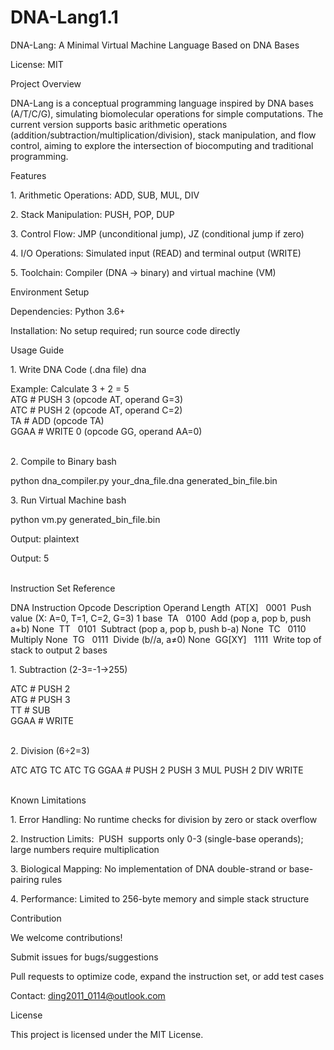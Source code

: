 # DNA-Lang1.1
DNA-Lang: A Minimal Virtual Machine Language Based on DNA Bases
 
License: MIT
 
Project Overview
 
DNA-Lang is a conceptual programming language inspired by DNA bases (A/T/C/G), simulating biomolecular operations for simple computations. The current version supports basic arithmetic operations (addition/subtraction/multiplication/division), stack manipulation, and flow control, aiming to explore the intersection of biocomputing and traditional programming.
 
Features
 
1. Arithmetic Operations: ADD, SUB, MUL, DIV

2. Stack Manipulation: PUSH, POP, DUP

3. Control Flow: JMP (unconditional jump), JZ (conditional jump if zero)

4. I/O Operations: Simulated input (READ) and terminal output (WRITE)

5. Toolchain: Compiler (DNA → binary) and virtual machine (VM)
 
Environment Setup
 
Dependencies: Python 3.6+

Installation: No setup required; run source code directly
 
Usage Guide
 
1. Write DNA Code (.dna file)
dna
  
Example: Calculate 3 + 2 = 5  
ATG   # PUSH 3 (opcode AT, operand G=3)  
ATC   # PUSH 2 (opcode AT, operand C=2)  
TA    # ADD (opcode TA)  
GGAA  # WRITE 0 (opcode GG, operand AA=0)  
 

2. Compile to Binary
bash
  
python dna_compiler.py your_dna_file.dna generated_bin_file.bin 
 

3. Run Virtual Machine
bash
  
python vm.py generated_bin_file.bin 
 
Output:
plaintext
  
Output: 5  
 
 
Instruction Set Reference

  
DNA Instruction Opcode Description Operand Length 
 AT[X]   0001  Push value (X: A=0, T=1, C=2, G=3) 1 base 
 TA   0100  Add (pop a, pop b, push a+b) None 
 TT   0101  Subtract (pop a, pop b, push b-a) None 
 TC   0110  Multiply None 
 TG   0111  Divide (b//a, a≠0) None 
 GG[XY]   1111  Write top of stack to output 2 bases 
 

 
1. Subtraction (2-3=-1→255)

  
ATC   # PUSH 2  
ATG   # PUSH 3  
TT    # SUB  
GGAA  # WRITE  
 

2. Division (6÷2=3)

  
ATC ATG TC ATC TG GGAA  # PUSH 2 PUSH 3 MUL PUSH 2 DIV WRITE  
 
 
Known Limitations
 
1. Error Handling: No runtime checks for division by zero or stack overflow

2. Instruction Limits:  PUSH  supports only 0-3 (single-base operands); large numbers require multiplication

3. Biological Mapping: No implementation of DNA double-strand or base-pairing rules

4. Performance: Limited to 256-byte memory and simple stack structure
 
Contribution
 
We welcome contributions!
 
Submit issues for bugs/suggestions

Pull requests to optimize code, expand the instruction set, or add test cases

Contact: ding2011_0114@outlook.com
 
License
 
This project is licensed under the MIT License.
